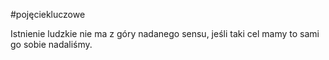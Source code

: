 #pojęciekluczowe 

Istnienie ludzkie nie ma z góry nadanego sensu, jeśli taki cel mamy to sami go sobie nadaliśmy.  